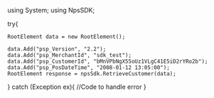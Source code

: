 using System;
using NpsSDK;

try{

    RootElement data = new RootElement();

    data.Add("psp_Version", "2.2");
    data.Add("psp_MerchantId", "sdk_test");
    data.Add("psp_CustomerId", "bMnVPbNgX55oUz1VLgC41E5iD2rYRo2b");
    data.Add("psp_PosDateTime", "2008-01-12 13:05:00");
    RootElement response = npsSdk.RetrieveCustomer(data);

}
catch (Exception ex){
    //Code to handle error
}

